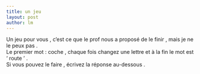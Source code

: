 ```yaml
---
title: un jeu 
layout: post
author: lm
---
```

<p>Un jeu pour vous , c’est ce que le prof nous a proposé de le finir , mais je ne le peux pas .<br />
Le premier mot : coche , chaque fois changez une lettre et à la fin le mot est ‘ route ’ .<br />
Si vous pouvez le faire , écrivez la réponse au-dessous . </p>
